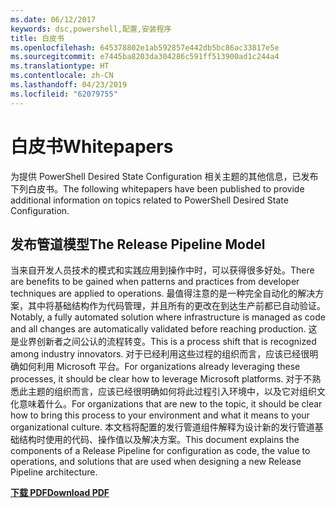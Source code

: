 ```yaml
---
ms.date: 06/12/2017
keywords: dsc,powershell,配置,安装程序
title: 白皮书
ms.openlocfilehash: 645378802e1ab592857e442db5bc86ac33817e5e
ms.sourcegitcommit: e7445ba8203da304286c591ff513900ad1c244a4
ms.translationtype: HT
ms.contentlocale: zh-CN
ms.lasthandoff: 04/23/2019
ms.locfileid: "62079755"
---
```

# <a name="whitepapers"></a><span data-ttu-id="a1433-103">白皮书</span><span class="sxs-lookup"><span data-stu-id="a1433-103">Whitepapers</span></span>

<span data-ttu-id="a1433-104">为提供 PowerShell Desired State Configuration 相关主题的其他信息，已发布下列白皮书。</span><span class="sxs-lookup"><span data-stu-id="a1433-104">The following whitepapers have been published to provide additional information on topics related to PowerShell Desired State Configuration.</span></span>

## <a name="the-release-pipeline-model"></a><span data-ttu-id="a1433-105">发布管道模型</span><span class="sxs-lookup"><span data-stu-id="a1433-105">The Release Pipeline Model</span></span>
<span data-ttu-id="a1433-106">当来自开发人员技术的模式和实践应用到操作中时，可以获得很多好处。</span><span class="sxs-lookup"><span data-stu-id="a1433-106">There are benefits to be gained when patterns and practices from developer techniques are applied to operations.</span></span> <span data-ttu-id="a1433-107">最值得注意的是一种完全自动化的解决方案，其中将基础结构作为代码管理，并且所有的更改在到达生产前都已自动验证。</span><span class="sxs-lookup"><span data-stu-id="a1433-107">Notably, a fully automated solution where infrastructure is managed as code and all changes are automatically validated before reaching production.</span></span> <span data-ttu-id="a1433-108">这是业界创新者之间公认的流程转变。</span><span class="sxs-lookup"><span data-stu-id="a1433-108">This is a process shift that is recognized among industry innovators.</span></span> <span data-ttu-id="a1433-109">对于已经利用这些过程的组织而言，应该已经很明确如何利用 Microsoft 平台。</span><span class="sxs-lookup"><span data-stu-id="a1433-109">For organizations already leveraging these processes, it should be clear how to leverage Microsoft platforms.</span></span> <span data-ttu-id="a1433-110">对于不熟悉此主题的组织而言，应该已经很明确如何将此过程引入环境中，以及它对组织文化意味着什么。</span><span class="sxs-lookup"><span data-stu-id="a1433-110">For organizations that are new to the topic, it should be clear how to bring this process to your environment and what it means to your organizational culture.</span></span> <span data-ttu-id="a1433-111">本文档将配置的发行管道组件解释为设计新的发行管道基础结构时使用的代码、操作值以及解决方案。</span><span class="sxs-lookup"><span data-stu-id="a1433-111">This document explains the components of a Release Pipeline for configuration as code, the value to operations, and solutions that are used when designing a new Release Pipeline architecture.</span></span>

<span data-ttu-id="a1433-112">**[下载 PDF](http://aka.ms/thereleasepipelinemodelpdf)**</span><span class="sxs-lookup"><span data-stu-id="a1433-112">**[Download PDF](http://aka.ms/thereleasepipelinemodelpdf)**</span></span>